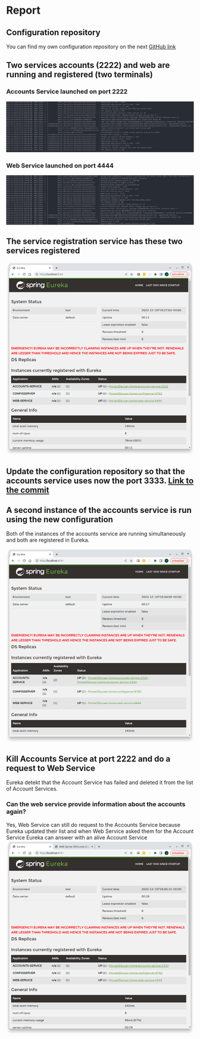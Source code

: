 # Report
## Configuration repository
You can find my own configuration repository on the next [GitHub link](https://github.com/juan-catalan/lab6-microservices-config-repo)
## Two services accounts (2222) and web are running and registered (two terminals)
### Accounts Service launched on port 2222
![](./images/Accounts-Service-2222.png "Accounts Service launched on port 2222")
### Web Service launched on port 4444
![](./images/Web-Service-4444.png "Web Service launched on port 4444")
## The service registration service has these two services registered
![](./images/Eureka-Dashboard-Two-Services.png "Eureka Dashboard with 2 services registered")
## Update the configuration repository so that the accounts service uses now the port 3333. [Link to the commit](https://github.com/juan-catalan/lab6-microservices-config-repo/commit/8894a4fd4f4ba33770bba4959d2dd063fea14597)
## A second instance of the accounts service is run using the new configuration
Both of the instances of the accounts service are running simultaneously and both are registered in Eureka.

![](./images/Eureka-Dashboard-Two-Accounts-Services-Registered.png "Eureka Dashboard with 2 Accounts services registered simultaneously")
## Kill Accounts Service at port 2222 and do a request to Web Service
Eureka detekt that the Account Service has failed and deleted it from the list of Account Services.
### Can the web service provide information about the accounts again?
Yes, Web Service can still do request to the Accounts Service because Eureka updated their list and when Web Service asked them for the Account Service Eureka can answer with an alive Account Service  
![](./images/Eureka-Dashboard-After-Kill-Account-Service-2222.png "Eureka Dashboard after kill the Account Service running at port 2222")